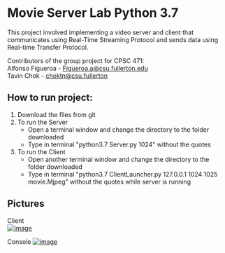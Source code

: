 Movie Server Lab Python 3.7  
=========================  
This project involved implementing a video server and client that communicates using Real-Time Streaming Protocol and sends data using Real-time Transfer Protocol.

Contributors of the group project for CPSC 471:  
Alfonso Figueroa - Figueroa.a@csu.fullerton.edu  
Tavin Chok - choktn@csu.fullerton

How to run project:
--------------------  
1) Download the files from git  
2) To run the Server  
   - Open a terminal window and change the directory to the folder downloaded  
   - Type in terminal "python3.7 Server.py 1024" without the quotes  
3) To run the Client
   - Open another terminal window and change the directory to the folder downloaded  
   - Type in terminal "python3.7 ClientLauncher.py 127.0.0.1 1024 1025 movie.Mjpeg" without the quotes while server is running  


 Pictures  
 --------  
Client  
<a href="https://ibb.co/n8VL3W3"><img src="https://i.ibb.co/n8VL3W3/image.png" alt="image" border="0" /></a>  

Console
<a href="https://ibb.co/pf2nxjJ"><img src="https://i.ibb.co/pf2nxjJ/image.png" alt="image" border="0" /></a>
